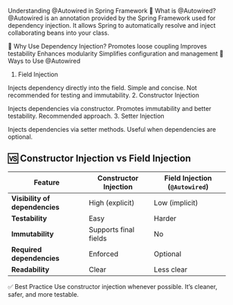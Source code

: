 Understanding @Autowired in Spring Framework
📌 What is @Autowired?
@Autowired is an annotation provided by the Spring Framework used for dependency injection. It allows Spring to automatically resolve and inject collaborating beans into your class.

🧩 Why Use Dependency Injection?
Promotes loose coupling
Improves testability
Enhances modularity
Simplifies configuration and management
🔧 Ways to Use @Autowired
1. Field Injection

Injects dependency directly into the field.
Simple and concise.
Not recommended for testing and immutability.
2. Constructor Injection

Injects dependencies via constructor.
Promotes immutability and better testability.
Recommended approach.
3. Setter Injection

Injects dependencies via setter methods.
Useful when dependencies are optional.
## 🆚 Constructor Injection vs Field Injection

| Feature                    | Constructor Injection       | Field Injection (`@Autowired`) |
|----------------------------|-----------------------------|--------------------------------|
| **Visibility of dependencies** | High (explicit)              | Low (implicit)                 |
| **Testability**               | Easy                         | Harder                         |
| **Immutability**              | Supports final fields         | No                             |
| **Required dependencies**     | Enforced                     | Optional                       |
| **Readability**               | Clear                        | Less clear                     |

✅ Best Practice
Use constructor injection whenever possible. It’s cleaner, safer, and more testable.

